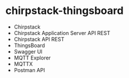 # chirpstack-thingsboard

- Chirpstack
- Chirpstack Application Server API REST
- Chirpstack API REST
- ThingsBoard
- Swagger UI
- MQTT Explorer
- MQTTX
- Postman API

